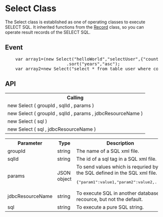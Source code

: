 <H1>Select Class</H1>

The Select class is established as one of operating classes to execute SELECT SQL.
It inherited functions from the <a href="api_record.md">Record</a> class, so you can operate result records of the SELECT SQL.

<h2>Event</h2>
<pre>
	var array1=(new Select("helloWorld","selectUser",{"country":"China"}))
						.sort("years","asc");
	var array2=new Select("select * from table_user where country='China' order years asc");
</pre>

<h2>API</h2>

<table>
<tr><th>Calling</th></tr>
<tr><td>new Select ( groupId , sqlId , params )</td></tr>
<tr><td>new Select ( groupId , sqlId , params , jdbcResourceName )</td></tr>
<tr><td>new Select ( sql )</td></tr>
<tr><td>new Select ( sql , jdbcResourceName )</td></tr>
</table>

<table>
<tr><th>Parameter</th><th>Type</th><th>Description</th></tr>
<tr><td>groupId</td><td>string</td><td>The name of a SQL xml file.</td></tr>
<tr><td>sqlId</td><td>string</td><td>The id of a sql tag in a SQL xml file.</td></tr>
<tr><td>params</td><td>JSON object</td>
<td>To send values which is requried by the SQL defined in the SQL xml file. 
<pre>{"param1":value1,"param2":value2,...}</pre>
</td></tr>
<tr><td>jdbcResourceName</td><td>string</td><td>To execute SQL in another database recource, but not the default. </td></tr>
<tr><td>sql</td><td>string</td><td>To execute a pure SQL string.</td></tr>
</table>


